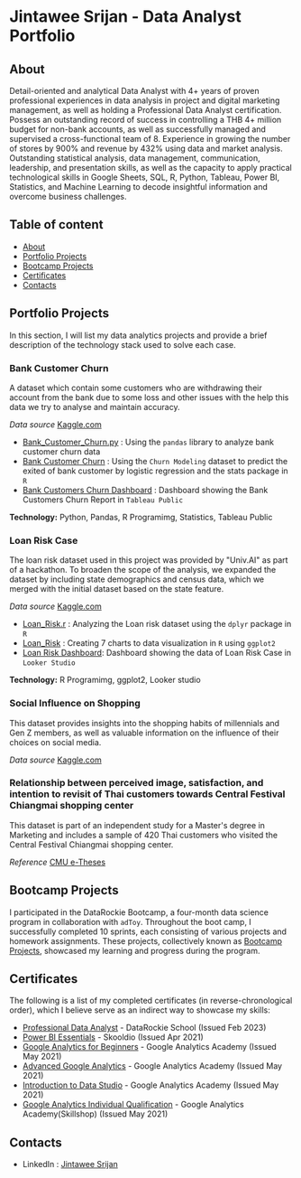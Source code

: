 # Jintawee Srijan - Data Analyst Portfolio

## **About**
Detail-oriented and analytical Data Analyst with 4+ years of proven professional experiences in data analysis in project and digital marketing management, as well as holding a Professional Data Analyst certification. Possess an outstanding record of success in controlling a THB 4+ million budget for non-bank accounts, as well as successfully managed and supervised a cross-functional team of 8. Experience in growing the number of stores by 900% and revenue by 432% using data and market analysis. Outstanding statistical analysis, data management, communication, leadership, and presentation skills, as well as the capacity to apply practical technological skills in Google Sheets, SQL, R, Python, Tableau, Power BI, Statistics, and Machine Learning to decode insightful information and overcome business challenges.

## **Table of content**
- [About](https://github.com/Jintawee-s/data_analyst_portfolio/blob/main/README.md#about)
- [Portfolio Projects](https://github.com/Jintawee-s/data_analyst_portfolio/blob/main/README.md#portfolio-projects)
- [Bootcamp Projects](https://github.com/Jintawee-s/data_analyst_portfolio/blob/main/README.md#bootcamp-projects)
- [Certificates](https://github.com/Jintawee-s/data_analyst_portfolio/blob/main/README.md#certificates)
- [Contacts](https://github.com/Jintawee-s/data_analyst_portfolio/blob/main/README.md#contacts)

## **Portfolio Projects**
In this section, I will list my data analytics projects and provide a brief description of the technology stack used to solve each case.

### **Bank Customer Churn**
A dataset which contain some customers who are withdrawing their account from the bank due to some loss and other issues with the help this data we try to analyse and maintain accuracy.

*Data source* [Kaggle.com](https://www.kaggle.com/datasets/mathchi/churn-for-bank-customers)
- [Bank_Customer_Churn.py](https://github.com/Jintawee-s/data_analyst_portfolio/blob/main/Python/Bank_Customers_Churn.py) : Using the `pandas` library to analyze bank customer churn data
- [Bank Customer Churn](https://github.com/Jintawee-s/data_analyst_portfolio/blob/main/R%20Programming/Bank%20Customer%20Churn.pdf) : Using the `Churn Modeling` dataset to predict the exited of bank customer by logistic regression and the stats package in `R`
- [Bank Customers Churn Dashboard](https://public.tableau.com/views/BankCustomersChurnReport/BankCustomersChurnReport?:language=en-US&:display_count=n&:origin=viz_share_link) : Dashboard showing the Bank Customers Churn Report in `Tableau Public`

**Technology:** Python, Pandas, R Programimg, Statistics, Tableau Public

### **Loan Risk Case**
The loan risk dataset used in this project was provided by "Univ.AI" as part of a hackathon. To broaden the scope of the analysis, we expanded the dataset by including state demographics and census data, which we merged with the initial dataset based on the state feature.

*Data source* [Kaggle.com](https://www.kaggle.com/datasets/pragatiganguly/loan-risk-case-study-merged-and-cleaned-data)
- [Loan_Risk.r](https://github.com/Jintawee-s/data_analyst_portfolio/blob/main/R%20Programming/Loan_Risk.r) : Analyzing the Loan risk dataset using the `dplyr` package in `R`
- [Loan_Risk](https://github.com/Jintawee-s/data_analyst_portfolio/blob/main/R%20Programming/Loan_Risk.pdf) : Creating 7 charts to data visualization in `R` using `ggplot2`
- [Loan Risk Dashboard](https://lookerstudio.google.com/reporting/e71e2e0b-c12e-46bf-a97f-707a127ff87e): Dashboard showing the data of Loan Risk Case in `Looker Studio`

**Technology:** R Programimg, ggplot2, Looker studio

### **Social Influence on Shopping**
This dataset provides insights into the shopping habits of millennials and Gen Z members, as well as valuable information on the influence of their choices on social media.

*Data source* [Kaggle.com](https://www.kaggle.com/datasets/ruchi798/shopping-cart-database)

### **Relationship between perceived image, satisfaction, and intention to revisit of Thai customers towards Central Festival Chiangmai shopping center**
This dataset is part of an independent study for a Master's degree in Marketing and includes a sample of 420 Thai customers who visited the Central Festival Chiangmai shopping center.

*Reference* [CMU e-Theses](https://cmudc.library.cmu.ac.th/frontend/Info/item/dc:162226)

## **Bootcamp Projects**
I participated in the DataRockie Bootcamp, a four-month data science program in collaboration with `adToy`. Throughout the boot camp, I successfully completed 10 sprints, each consisting of various projects and homework assignments. These projects, collectively known as [Bootcamp Projects](https://github.com/Jintawee-s/bootcamp_projects), showcased my learning and progress during the program.

## **Certificates**
The following is a list of my completed certificates (in reverse-chronological order), which I believe serve as an indirect way to showcase my skills:
- [Professional Data Analyst](https://badgr.com/public/assertions/dW-wYq_EThSE8bB6uX2s8w) - DataRockie School (Issued Feb 2023) 
- [Power BI Essentials](https://www.skooldio.com/certificate/412de6dd-2ad3-4540-9379-d6401437ddba) - Skooldio (Issued Apr 2021)
- [Google Analytics for Beginners](https://analytics.google.com/analytics/academy/certificate/R7iOsdRnSPC2LCo2_ZRHGQ) - Google Analytics Academy (Issued May 2021)
- [Advanced Google Analytics](https://analytics.google.com/analytics/academy/certificate/8TQf9BHZQWCVqEnSPwY-TA) - Google Analytics Academy (Issued May 2021)
- [Introduction to Data Studio](https://analytics.google.com/analytics/academy/certificate/DOAKiVu1RUWXcuVnxOVRrg) - Google Analytics Academy (Issued May 2021)
- [Google Analytics Individual Qualification](https://skillshop.exceedlms.com/student/award/yCJCXWXPseTTFBalMN3Ondas) - Google Analytics Academy(Skillshop) (Issued May 2021)
 
## **Contacts**
- LinkedIn : [Jintawee Srijan](https://www.linkedin.com/in/jintawee-srijan-10356a195/)
